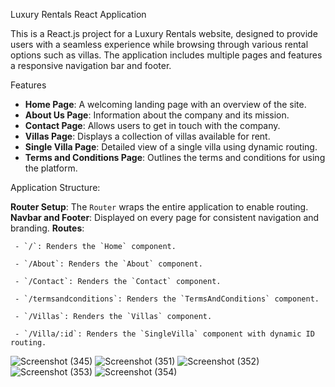 Luxury Rentals React Application

  This is a React.js project for a Luxury Rentals website, designed to provide users with a seamless experience while browsing through various rental options such as villas. The application includes multiple     pages and features a responsive navigation bar and footer.

Features

  - **Home Page**: A welcoming landing page with an overview of the site.
  - **About Us Page**: Information about the company and its mission.
  - **Contact Page**: Allows users to get in touch with the company.
  - **Villas Page**: Displays a collection of villas available for rent.
  - **Single Villa Page**: Detailed view of a single villa using dynamic routing.
  - **Terms and Conditions Page**: Outlines the terms and conditions for using the platform.

Application Structure:

   **Router Setup**: The `Router` wraps the entire application to enable routing.
   **Navbar and Footer**: Displayed on every page for consistent navigation and branding.
   **Routes**: 
   
     - `/`: Renders the `Home` component.
     
     - `/About`: Renders the `About` component.
     
     - `/Contact`: Renders the `Contact` component.
     
     - `/termsandconditions`: Renders the `TermsAndConditions` component.
     
     - `/Villas`: Renders the `Villas` component.
     
     - `/Villa/:id`: Renders the `SingleVilla` component with dynamic ID routing.


![Screenshot (345)](https://github.com/user-attachments/assets/d15e4a62-0129-4fdb-99d5-ad4d42ea1940)
![Screenshot (351)](https://github.com/user-attachments/assets/2707ec46-ffc2-45db-8dba-6c97a652da45)
![Screenshot (352)](https://github.com/user-attachments/assets/2c1c7ac9-0aa4-4813-92cc-ad8a307d3657)
![Screenshot (353)](https://github.com/user-attachments/assets/80056e22-b110-469c-a7bc-b1be33c554b8)
![Screenshot (354)](https://github.com/user-attachments/assets/afb075f0-983d-48e3-b246-939f14db2031)

